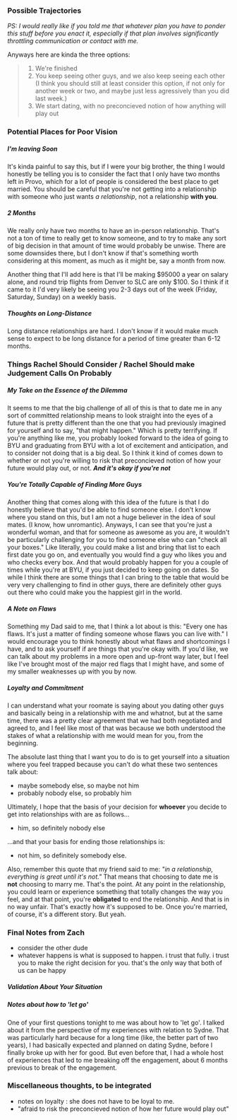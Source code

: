 ### Possible Trajectories
*PS: I would really like if you told me that whatever plan you have to ponder this stuff before you enact it, especially if that plan involves significantly throttling communication or contact with me.*

Anyways here are kinda the three options:
> 1. We're finished
> 2. You keep seeing other guys, and we also keep seeing each other (I think you should still at least consider this option, if not only for another week or two, and maybe just less agressively than you did last week.)
> 3. We start dating, with no preconcieved notion of how anything will play out

### Potential Places for Poor Vision

##### I'm leaving Soon
It's kinda painful to say this, but if I were your big brother, the thing I would honestly be telling you is to consider the fact that I only have two months left in Provo, which for a lot of people is considered the best place to get married. You should be careful that you're not getting into a relationship with someone who just wants *a relationship*, not a relationship **with you**.

##### 2 Months
We really only have two months to have an in-person relationship. That's not a ton of time to really get to know someone, and to try to make any sort of big decision in that amount of time would probably be unwise. There are some downsides there, but I don't know if that's something worth considering at this moment, as much as it might be, say a month from now. 

Another thing that I'll add here is that I'll be making $95000 a year on salary alone, and round trip flights from Denver to SLC are only $100. So I think if it came to it I'd very likely be seeing you 2-3 days out of the week (Friday, Saturday, Sunday) on a weekly basis.

##### Thoughts on Long-Distance
Long distance relationships are hard. I don't know if it would make much sense to expect to be long distance for a period of time greater than 6-12 months.

### Things Rachel Should Consider / Rachel Should make Judgement Calls On Probably
##### My Take on the Essence of the Dilemma
It seems to me that the big challenge of all of this is that to date me in any sort of committed relationship means to look straight into the eyes of a future that is pretty different than the one that you had previously imagined for yourself and to say, "that might happen." Which is pretty terrifying. If you're anything like me, you probably looked forward to the idea of going to BYU and graduating from BYU with a lot of excitement and anticipation, and to consider not doing that is a big deal. So I think it kind of comes down to whether or not you're willing to risk that preconcieved notion of how your future would play out, or not. ***And it's okay if you're not***

##### You're Totally Capable of Finding More Guys
Another thing that comes along with this idea of the future is that I do honestly believe that you'd be able to find someone else. I don't know where you stand on this, but I am not a huge believer in the idea of soul mates. (I know, how unromantic). Anyways, I can see that you're just a wonderful woman, and that for someone as awesome as you are, it wouldn't be particularly challenging for you to find someone else who can "check all your boxes." Like literally, you could make a list and bring that list to each first date you go on, and eventually you would find a guy who likes you and who checks every box. And that would probably happen for you a couple of times while you're at BYU, if you just decided to keep going on dates. So while I think there are some things that I can bring to the table that would be very very challenging to find in other guys, there are definitely other guys out there who could make you the happiest girl in the world.

##### A Note on Flaws
Something my Dad said to me, that I think a lot about is this: "Every one has flaws. It's just a matter of finding someone whose flaws you can live with." I would encourage you to think honestly about what flaws and shortcomings I have, and to ask yourself if are things that you're okay with. If you'd like, we can talk about my problems in a more open and up-front way later, but I feel like I've brought most of the major red flags that I might have, and some of my smaller weaknesses up with you by now.

##### Loyalty and Commitment
I can understand what your roomate is saying about you dating other guys and basically being in a relationship with me and whatnot, but at the same time, there was a pretty clear agreement that we had both negotiated and agreed to, and I feel like most of that was because we both understood the stakes of what a relationship with me would mean for you, from the beginning.

The absolute last thing that I want you to do is to get yourself into a situation where you feel trapped because you can't do what these two sentences talk about: 
- maybe somebody else, so maybe not him
- probably nobody else, so probably him

Ultimately, I hope that the basis of your decision for **whoever** you decide to get into relationships with are as follows...
- him, so definitely nobody else

...and that your basis for ending those relationships is:
- not him, so definitely somebody else.

Also, remember this quote that my friend said to me: *"in a relationship, everything is great until it's not."* That means that choosing to date me is **not** choosing to marry me. That's the point. At any point in the relationship, you could learn or experience something that totally changes the way you feel, and at that point, you're **obligated** to end the relationship. And that is in no way unfair. That's exactly how it's supposed to be. Once you're married, of course, it's a different story. But yeah.

### Final Notes from Zach
- consider the other dude
- whatever happens is what is supposed to happen. i trust that fully. i trust you to make the right decision for you. that's the only way that both of us can be happy

##### Validation About Your Situation

##### Notes about how to 'let go'
One of your first questions tonight to me was about how to 'let go'. I talked about it from the perspective of my experiences with relation to Sydne. That was particularly hard because for a long time (like, the better part of two years), I had basically expected and planned on dating Sydne, before I finally broke up with her for good. But even before that, I had a whole host of experiences that led to me breaking off the engagement, about 6 months previous to break of the engagement.

### Miscellaneous thoughts, to be integrated
- notes on loyalty : she does not have to be loyal to me. 
- "afraid to risk the preconcieved notion of how her future would play out"
